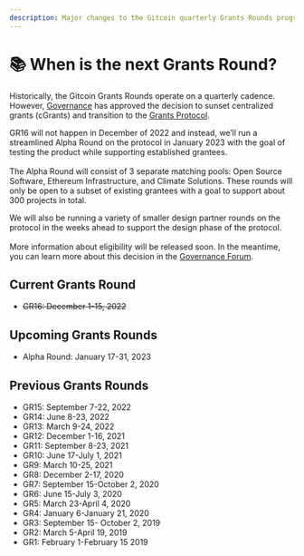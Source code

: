 ```yaml
---
description: Major changes to the Gitcoin quarterly Grants Rounds program
---
```


# 📚 When is the next Grants Round?

Historically, the Gitcoin Grants Rounds operate on a quarterly cadence. However, [Governance](https://gov.gitcoin.co/) has approved the decision to sunset centralized grants (cGrants) and transition to the [Grants Protocol](https://support.gitcoin.co/gitcoin-grants-protocol).

GR16 will not happen in December of 2022 and instead, we’ll run a streamlined Alpha Round on the protocol in January 2023 with the goal of testing the product while supporting established grantees.\
\
The Alpha Round will consist of 3 separate matching pools: Open Source Software, Ethereum Infrastructure, and Climate Solutions. These rounds will only be open to a subset of existing grantees with a goal to support about 300 projects in total.

We will also be running a variety of smaller design partner rounds on the protocol in the weeks ahead to support the design phase of the protocol.\
\
More information about eligibility will be released soon. In the meantime, you can learn more about this decision in the [Governance Forum](https://gov.gitcoin.co/t/discussion-feedback-request-grants-protocol-alpha-round-eligibility/11873).&#x20;

## Current Grants Round

* ~~GR16: December 1-15, 2022~~

## Upcoming Grants Rounds

* Alpha Round: January 17-31, 2023

## Previous Grants Rounds

* GR15: September 7-22, 2022
* GR14: June 8-23, 2022
* GR13: March 9-24, 2022
* GR12: December 1-16, 2021
* GR11: September 8-23, 2021
* GR10: June 17-July 1, 2021
* GR9: March 10-25, 2021
* GR8: December 2-17, 2020
* GR7: September 15-October 2, 2020
* GR6: June 15-July 3, 2020
* GR5: March 23-April 4, 2020
* GR4: January 6-January 21, 2020
* GR3: September 15- October 2, 2019
* GR2: March 5-April 19, 2019
* GR1: February 1-February 15 2019
